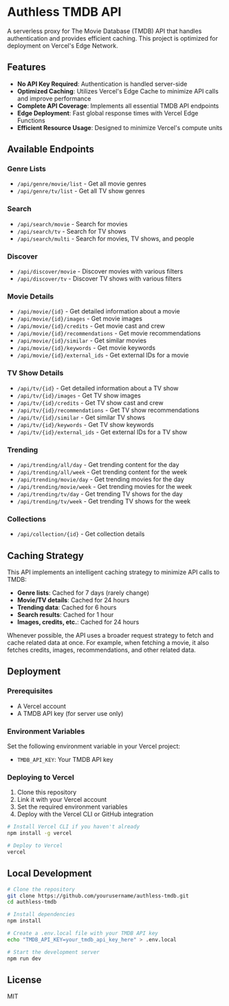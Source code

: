 # Authless TMDB API

A serverless proxy for The Movie Database (TMDB) API that handles authentication and provides efficient caching. This project is optimized for deployment on Vercel's Edge Network.

## Features

- **No API Key Required**: Authentication is handled server-side
- **Optimized Caching**: Utilizes Vercel's Edge Cache to minimize API calls and improve performance
- **Complete API Coverage**: Implements all essential TMDB API endpoints
- **Edge Deployment**: Fast global response times with Vercel Edge Functions
- **Efficient Resource Usage**: Designed to minimize Vercel's compute units

## Available Endpoints

### Genre Lists
- `/api/genre/movie/list` - Get all movie genres
- `/api/genre/tv/list` - Get all TV show genres

### Search
- `/api/search/movie` - Search for movies
- `/api/search/tv` - Search for TV shows
- `/api/search/multi` - Search for movies, TV shows, and people

### Discover
- `/api/discover/movie` - Discover movies with various filters
- `/api/discover/tv` - Discover TV shows with various filters

### Movie Details
- `/api/movie/{id}` - Get detailed information about a movie
- `/api/movie/{id}/images` - Get movie images
- `/api/movie/{id}/credits` - Get movie cast and crew
- `/api/movie/{id}/recommendations` - Get movie recommendations
- `/api/movie/{id}/similar` - Get similar movies
- `/api/movie/{id}/keywords` - Get movie keywords
- `/api/movie/{id}/external_ids` - Get external IDs for a movie

### TV Show Details
- `/api/tv/{id}` - Get detailed information about a TV show
- `/api/tv/{id}/images` - Get TV show images
- `/api/tv/{id}/credits` - Get TV show cast and crew
- `/api/tv/{id}/recommendations` - Get TV show recommendations
- `/api/tv/{id}/similar` - Get similar TV shows
- `/api/tv/{id}/keywords` - Get TV show keywords
- `/api/tv/{id}/external_ids` - Get external IDs for a TV show

### Trending
- `/api/trending/all/day` - Get trending content for the day
- `/api/trending/all/week` - Get trending content for the week
- `/api/trending/movie/day` - Get trending movies for the day
- `/api/trending/movie/week` - Get trending movies for the week
- `/api/trending/tv/day` - Get trending TV shows for the day
- `/api/trending/tv/week` - Get trending TV shows for the week

### Collections
- `/api/collection/{id}` - Get collection details

## Caching Strategy

This API implements an intelligent caching strategy to minimize API calls to TMDB:

- **Genre lists**: Cached for 7 days (rarely change)
- **Movie/TV details**: Cached for 24 hours
- **Trending data**: Cached for 6 hours
- **Search results**: Cached for 1 hour
- **Images, credits, etc.**: Cached for 24 hours

Whenever possible, the API uses a broader request strategy to fetch and cache related data at once. For example, when fetching a movie, it also fetches credits, images, recommendations, and other related data.

## Deployment

### Prerequisites

- A Vercel account
- A TMDB API key (for server use only)

### Environment Variables

Set the following environment variable in your Vercel project:

- `TMDB_API_KEY`: Your TMDB API key

### Deploying to Vercel

1. Clone this repository
2. Link it with your Vercel account
3. Set the required environment variables
4. Deploy with the Vercel CLI or GitHub integration

```bash
# Install Vercel CLI if you haven't already
npm install -g vercel

# Deploy to Vercel
vercel
```

## Local Development

```bash
# Clone the repository
git clone https://github.com/yourusername/authless-tmdb.git
cd authless-tmdb

# Install dependencies
npm install

# Create a .env.local file with your TMDB API key
echo "TMDB_API_KEY=your_tmdb_api_key_here" > .env.local

# Start the development server
npm run dev
```

## License

MIT
